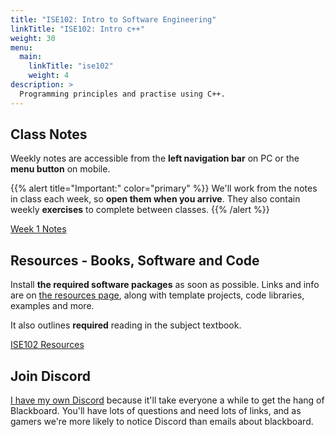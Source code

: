 ```yaml
---
title: "ISE102: Intro to Software Engineering"
linkTitle: "ISE102: Intro c++"
weight: 30
menu:
  main:
    linkTitle: "ise102"
    weight: 4
description: >
  Programming principles and practise using C++. 
---
```


## Class Notes

Weekly notes are accessible from the **left navigation bar** on PC or the <i class="fas fa-bars"></i> **menu button** on mobile. 

{{% alert title="Important:" color="primary" %}}
We'll work from the notes in class each week, so **open them when you arrive**. They also contain weekly **exercises** to complete between classes. 
{{% /alert %}}

<a class="btn btn-lg btn-primary mr-3 mb-4" href="week1/">Week 1 Notes
</a>

## Resources - Books, Software and Code

Install **the required software packages** as soon as possible. Links and info are on [the resources page](/torrens/ise102/resources/), along with template projects, code libraries, examples and more.

It also outlines **required** reading in the subject textbook.

<a class="btn btn-lg btn-primary mr-3 mb-4" href="/torrens/ise102/resources/">ISE102 Resources
</a>

## Join Discord

[I have my own Discord](https://discord.gg/nC7b5tN) because it'll take everyone a while to get the hang of Blackboard. You'll have lots of questions and need lots of links, and as gamers we're more likely to notice Discord than emails about blackboard. 




<!-- [Download Microsoft Visual Studio Community 2019](https://visualstudio.microsoft.com/vs/) -->




